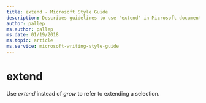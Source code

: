```yaml
---
title: extend - Microsoft Style Guide
description: Describes guidelines to use 'extend' in Microsoft documents and provides alternate examples.
author: pallep
ms.author: pallep
ms.date: 01/19/2018
ms.topic: article
ms.service: microsoft-writing-style-guide
---
```


# extend

Use *extend* instead of *grow* to refer to extending a selection.
